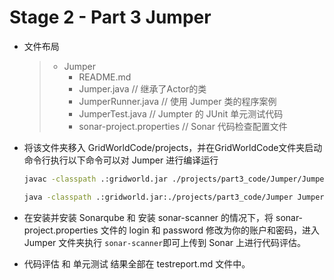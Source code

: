 # Stage 2 - Part 3 Jumper

* 文件布局

  > * Jumper
  >   * README.md
  >   * Jumper.java       		         // 继承了Actor的类
  >   * JumperRunner.java           // 使用 Jumper 类的程序案例
  >   * JumperTest.java                 // Jumpter 的 JUnit 单元测试代码
  >   * sonar-project.properties  // Sonar 代码检查配置文件

* 将该文件夹移入 GridWorldCode/projects，并在GridWorldCode文件夹启动命令行执行以下命令可以对 Jumper 进行编译运行

  ``` sh
  javac -classpath .:gridworld.jar ./projects/part3_code/Jumper/Jumper.java ./projects/part3_code/Jumper/JumperRunner.java
  
  java -classpath .:gridworld.jar:./projects/part3_code/Jumper JumperRunner
  ```

* 在安装并安装 Sonarqube 和 安装 sonar-scanner 的情况下，将 sonar-project.properties 文件的 login 和 password 修改为你的账户和密码，进入 Jumper 文件夹执行 `sonar-scanner`即可上传到 Sonar 上进行代码评估。
* 代码评估 和 单元测试 结果全部在 testreport.md 文件中。


